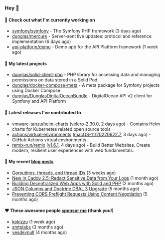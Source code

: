 ### Hey 👋

#### 👷 Check out what I'm currently working on

- [symfony/symfony](https://github.com/symfony/symfony) - The Symfony PHP framework (3 days ago)
- [dunglas/mercure](https://github.com/dunglas/mercure) - Server-sent live updates: protocol and reference implementation (6 days ago)
- [api-platform/demo](https://github.com/api-platform/demo) - Demo app for the API Platform framework (1 week ago)

#### 🌱 My latest projects

- [dunglas/solid-client-php](https://github.com/dunglas/solid-client-php) - PHP library for accessing data and managing permissions on data stored in a Solid Pod
- [dunglas/docker-compose-meta](https://github.com/dunglas/docker-compose-meta) - A meta package for Symfony projects using Docker Compose
- [dunglas/DunglasDigitalOceanBundle](https://github.com/dunglas/DunglasDigitalOceanBundle) - DigitalOcean API v2 client for Symfony and API Platform

#### 🔭 Latest releases I've contributed to

- [vmware-tanzu/helm-charts](https://github.com/vmware-tanzu/helm-charts) ([velero-2.30.0](https://github.com/vmware-tanzu/helm-charts/releases/tag/velero-2.30.0), 2 days ago) - Contains Helm charts for Kubernetes related open source tools
- [actions/virtual-environments](https://github.com/actions/virtual-environments) ([macOS-11/20220622.7](https://github.com/actions/virtual-environments/releases/tag/macOS-11%2F20220622.7), 3 days ago) - GitHub Actions virtual environments
- [remix-run/remix](https://github.com/remix-run/remix) ([v1.6.1](https://github.com/remix-run/remix/releases/tag/v1.6.1), 4 days ago) - Build Better Websites. Create modern, resilient user experiences with web fundamentals.

#### 📜 My recent [blog posts](https://dunglas.fr)

- [Goroutines, threads, and thread IDs](https://dunglas.fr/2022/05/goroutines-threads-and-thread-ids/) (3 weeks ago)
- [New in Caddy 2.5: Redact Sensitive Data from Your Logs](https://dunglas.fr/2022/04/caddy-logging-security-improvements/) (1 month ago)
- [Building Decentralized Web Apps with Solid and PHP](https://dunglas.fr/2022/04/building-decentralized-web-apps-with-solid-and-php/) (2 months ago)
- [JSON Columns and Doctrine DBAL 3 Upgrade](https://dunglas.fr/2022/01/json-columns-and-doctrine-dbal-3-upgrade/) (5 months ago)
- [Preventing CORS Preflight Requests Using Content Negotiation](https://dunglas.fr/2022/01/preventing-cors-preflight-requests-using-content-negotiation/) (5 months ago)

#### ❤️ These awesome people [sponsor me](https://github.com/sponsors/dunglas) (thank you!)

- [kokizzu](https://github.com/kokizzu) (1 week ago)
- [smtplabs](https://github.com/smtplabs) (3 months ago)
- [yesdevnull](https://github.com/yesdevnull) (4 months ago)
